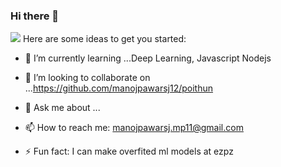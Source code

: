 ### Hi there 👋



![](https://komarev.com/ghpvc/?username=manojpawarsj12)
Here are some ideas to get you started:


- 🌱 I’m currently learning ...Deep Learning, Javascript Nodejs
- 👯 I’m looking to collaborate on ...https://github.com/manojpawarsj12/poithun

- 💬 Ask me about ...
- 📫 How to reach me: manojpawarsj.mp11@gmail.com

- ⚡ Fun fact: I can make overfited ml models at ezpz

